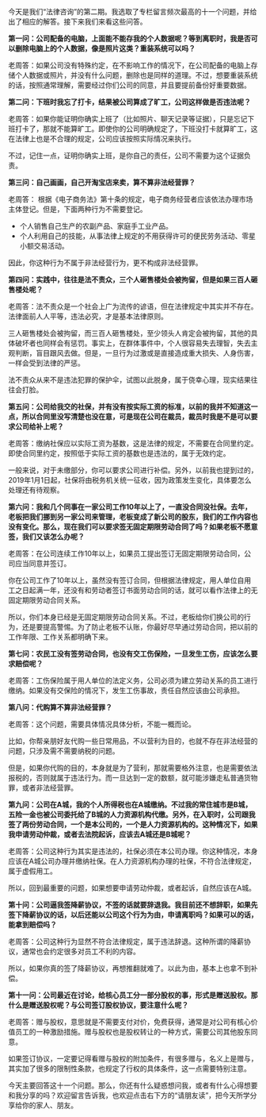 今天是我们“法律咨询”的第二期。我选取了专栏留言频次最高的十一个问题，并给出了相应的解答。接下来我们来看这些问答。

**第一问：公司配备的电脑，上面能不能存我的个人数据呢？等到离职时，我是否可以删除电脑上的个人数据，像是照片这类？重装系统可以吗？**

老周答：如果公司没有特殊约定，在不影响工作的情况下，在公司配备的电脑上存储个人数据或照片，并没有什么问题，删除也是同样的道理。不过，想要重装系统的话，按照通常理解，需要经过你们公司的同意，并且要提前备份好重要数据。

**第二问：下班时我忘了打卡，结果被公司算成了旷工，公司这样做是否违法呢？**

老周答：如果你能证明你确实上班了（比如照片、聊天记录等证据），只是忘记下班打卡了，那就不能算旷工。即使你的公司明确规定了，下班没打卡就算旷工，这在法律上也是不合理的规定，公司应该按照实际情况来执行。

不过，记住一点，证明你确实上班，是你自己的责任，公司不需要为这个证据负责。

**第三问：自己画画，自己开淘宝店来卖，算不算非法经营罪？**

老周答： 根据《电子商务法》第十条的规定，电子商务经营者应该依法办理市场主体登记。但是，下面两种行为不需要登记。

- 个人销售自己生产的农副产品、家庭手工业产品。
- 个人利用自己的技能，从事法律上规定的不用获得许可的便民劳务活动、零星小额交易活动。

因此，你这种行为不属于非法经营行为，更不构成非法经营罪。

**第四问：实践中，往往是法不责众，三个人砸售楼处会被拘留，但是如果三百人砸售楼处呢？**

老周答：法不责众是一个社会上广为流传的谚语，但在法律规定中其实并不存在。法律面前人人平等，违法必究，才是基本法律原则。

三人砸售楼处会被拘留，而三百人砸售楼处，至少领头人肯定会被拘留，其他的具体破坏者也同样会有惩罚。事实上，在群体事件中，个人很容易失去理智，失去主观判断，盲目跟风去做。但是，一旦行为过激或是直接造成重大损失、人身伤害，一样会受到法律的严惩。

法不责众从来不是违法犯罪的保护伞，试图以此脱身，属于侥幸心理，现实结果往往会打脸。

**第五问：公司给我交的社保，并有没有按实际工资的标准，以前的我并不知道这一点，所以合同里没写清楚也没在意，可是现在公司在裁员，裁员时我是不是可以要求公司给补上呢？**

老周答：缴纳社保应以实际工资为基数，这是法律的规定，不需要在合同里约定。即使合同里约定，按照低于实际工资的基数也是违法的，属于无效约定。

一般来说，对于未缴部分，你可以要求公司进行补偿。另外，以前我也提到过的，2019年1月1日起，社保将由税务机关统一征收，因为政策发生变化，具体要怎么处理还有待观察。

**第六问：我和几个同事在一家公司工作10年以上了，一直没合同没社保。去年，老板把我们挪到另一家公司来管理，老板变成了新公司的股东，我们的工作内容也没有变化。那么，现在我们可以要求签无固定期限劳动合同了吗？如果老板不愿意签，我们又该怎么办呢？**

老周答：在公司连续工作10年以上，如果员工提出签订无固定期限劳动合同，公司应当同意并签订。

你在公司工作了10年以上，虽然没有签订合同，但根据法律规定，用人单位自用工之日起满一年，还没有和劳动者签订书面劳动合同的话，就可以看作法律上的无固定期限劳动合同关系。

所以，你们本身已经是无固定期限劳动合同关系。不过，老板给你们换公司的行为，还是要提高警惕。为了防止老板不认账，你最好尽早通过劳动合同，把以前的工作年限、工作关系都明确下来。

**第七问：农民工没有签劳动合同，也没有交工伤保险，一旦发生工伤，应该怎么要求赔偿呢？**

老周答：工伤保险属于用人单位的法定义务，公司必须为建立劳动关系的员工进行缴纳。如果没有交保险的情况下，发生工伤事故，责任自然应该由公司承担。

**第八问：代购算不算非法经营罪？**

老周答：这个问题，需要具体情况具体分析，不能一概而论。

比如，你帮亲朋好友代购一些日常用品，不以营利为目的，也就不存在非法经营的问题，只涉及需不需要纳税的问题。

但是，如果你代购的目的，本身就是为了营利，那就需要格外注意，也是需要依法报税的，否则就属于违法行为。而一旦达到一定的数额，就可能涉嫌走私普通货物罪，或者非法经营罪。

**第九问：公司在A城，我的个人所得税也在A城缴纳。不过我的常住城市是B城，五险一金也被公司委托给了B城的人力资源机构代缴。另外，在入职时，公司跟我签了两份劳动合同，一个是本公司的，一个是人力资源机构的。这种情况下，如果我申请劳动仲裁，或者去法院起诉，应该去A城还是B城呢？**

老周答：公司这种行为其实是违法的，社保必须在本公司办理。你这种情况，本身应该在A城公司办理并缴纳社保。在人力资源机构办理的社保，不符合法律规定，属于虚假用工。

所以，回到最重要的问题，如果想要申请劳动仲裁，或者起诉，自然应该在A城。

**第十问：公司逼我签降薪协议，不签的话就要辞退我。我目前还不想辞职，如果先签下降薪协议的话，以后还能以公司这个行为为由，申请离职吗？如果可以的话，能拿到赔偿吗？**

老周答：公司这种行为显然不符合法律规定，属于违法辞退。这种所谓的降薪协议，通常也会约定很多对员工不利的内容。

所以，如果你真的签了降薪协议，再想推翻就难了。以此为由，基本上也拿不到补偿。

**第十一问：公司最近在讨论，给核心员工分一部分股权的事，形式是赠送股权。那什么是赠送股权呢？与公司签订股权协议，要注意什么呢？**

老周答：赠与股权，意思就是不需要支付对价，免费获得，通常是对公司有核心价值员工的一种激励措施。赠与股权也是股权转让的一种方式，需要公司其他股东同意。

如果签订协议，一定要记得看赠与股权的附加条件，有很多赠与，名义上是赠与，其实加了很多的限制性条款，也规定了行权的具体条件，这一点需要特别注意。

今天主要回答这十一个问题。那么，你还有什么疑惑想问我，或者有什么心得想要和我分享的吗？欢迎留言告诉我，也欢迎点击右下方的“请朋友读”，把今天所学分享给你的家人、朋友。